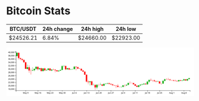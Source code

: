 # Bitcoin Stats

BTC/USDT|24h change|24h high|24h low|
|---|---|---|---|
|$24526.21|6.84%|$24660.00|$22923.00|

<img src="./chart.svg">
